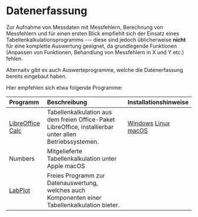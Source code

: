 # Datenerfassung

Zur Aufnahme von Messdaten mit Messfehlern, Berechnung von Messfehlern und für einen ersten Blick empfiehlt sich der Einsatz eines Tabellenkalkulationsprogramms --- diese sind jedoch üblicherweise **nicht** für eine komplette Auswertung geeignet, da grundlegende Funktionen (Anpassen von Funktionen, Behandlung von Messfehlern in X und Y etc.) fehlen.

Alternaitv gibt es auch Auswerteprogramme, welche die Datenerfassung bereits eingebaut haben. 

Hier empfehlen sich etwa folgende Programme:

| Programm                                       | Beschreibung  | Installationshinweise |
|:-----------------------------------------------|:--------------|:----------------------|
|[LibreOffice Calc](https://de.libreoffice.org/) | Tabellenkalkulation aus dem freien Office-Paket LibreOffice, installierbar unter allen Betriebssystemen. | [Windows](./03_01_01_01_LibreOffice_Installation_Windows.md) [Linux](./03_01_01_02_LibreOffice_Installation_Linux.md) [macOS](./03_01_01_03_LibreOffice_Installation_macOS.md) |
|Numbers                                         | Mitgelieferte Tabellenkalkulation unter Apple macOS | |
|[LabPlot](./04_01_LabPlot.md)                   | Freies Programm zur Datenauswertung, welches auch Komponenten einer Tabellenkalkulation bieter. | |


